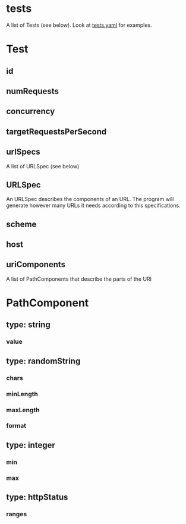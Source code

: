 # tests
A list of Tests (see below). Look at [tests.yaml](tests.yaml) for examples.

# Test
## id
## numRequests
## concurrency
## targetRequestsPerSecond
## urlSpecs
A list of URLSpec (see below)

## URLSpec
An URLSpec describes the components of an URL. The program will generate however many URLs it needs according to this specifications.
## scheme
## host
## uriComponents
A list of PathComponents that describe the parts of the URI

# PathComponent
## type: string
### value

## type: randomString
### chars
### minLength
### maxLength
### format

## type: integer
### min
### max

## type: httpStatus
### ranges

